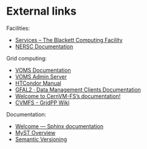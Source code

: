 # External links

Facilities:

* [Services – The Blackett Computing Facility](https://www.blackett.manchester.ac.uk/services/)
* [NERSC Documentation](https://docs.nersc.gov/)

Grid computing:

* [VOMS Documentation](https://italiangrid.github.io/voms/documentation.html)
* [VOMS Admin Server](https://voms.gridpp.ac.uk:8443/)
* [HTCondor Manual](https://htcondor.readthedocs.io/en/latest/index.html)
* [GFAL2 · Data Management Clients Documentation](https://dmc-docs.web.cern.ch/dmc-docs/gfal2/gfal2.html)
* [Welcome to CernVM-FS’s documentation!](https://cvmfs.readthedocs.io/en/stable/#)
* [CVMFS - GridPP Wiki](https://www.gridpp.ac.uk/wiki/CVMFS)

Documentation:

* [Welcome — Sphinx documentation](https://www.sphinx-doc.org/en/master/#)
* [MyST Overview](https://myst-parser.readthedocs.io/en/latest/#)
* [Semantic Versioning](https://semver.org/)
